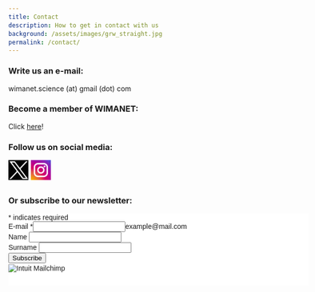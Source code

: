 ```yaml
---
title: Contact
description: How to get in contact with us
background: /assets/images/grw_straight.jpg
permalink: /contact/
---
```


### Write us an e-mail: 
wimanet.science (at) gmail (dot) com

### Become a member of WIMANET: 
Click [here](https://www.cost.eu/actions/CA22108/#tabs+Name:Working%20Groups%20and%20Membership)!

### Follow us on social media: 
[<img align="left" width="40" height="40" src="../assets/images/xlogo.png" style="padding-right: 5px;">](https://x.com/WIMANETscience)
[<img align="left" width="40" height="40" src="../assets/images/instalogo.png" style="padding-right: 5px;">](https://www.instagram.com/wimanetscience/)<br>

<br>
      
### Or subscribe to our newsletter: 
<div id="mc_embed_shell">
      <link href="//cdn-images.mailchimp.com/embedcode/classic-061523.css" rel="stylesheet" type="text/css">
  <style type="text/css">
        #mc_embed_signup{background:#fff; false;clear:left; font:14px Helvetica,Arial,sans-serif; width: 600px;}
        /* Add your own Mailchimp form style overrides in your site stylesheet or in this style block.
           We recommend moving this block and the preceding CSS link to the HEAD of your HTML file. */
</style>
<div id="mc_embed_signup">
    <form action="https://cost.us13.list-manage.com/subscribe/post?u=275310857bbcf917bec086b17&amp;id=f07e9b00a5&amp;f_id=00a2f4e7f0" method="post" id="mc-embedded-subscribe-form" name="mc-embedded-subscribe-form" class="validate" target="_self" novalidate="">
        <div id="mc_embed_signup_scroll">
            <div class="indicates-required"><span class="asterisk">*</span> indicates required</div>
            <div class="mc-field-group"><label for="mce-EMAIL">E-mail <span class="asterisk">*</span></label><input type="email" name="EMAIL" class="required email" id="mce-EMAIL" required="" value=""><span id="mce-EMAIL-HELPERTEXT" class="helper_text">example@mail.com</span></div><div class="mc-field-group"><label for="mce-FNAME">Name </label><input type="text" name="FNAME" class=" text" id="mce-FNAME" value=""></div><div class="mc-field-group"><label for="mce-LNAME">Surname </label><input type="text" name="LNAME" class=" text" id="mce-LNAME" value=""></div>
        <div id="mce-responses" class="clear foot">
            <div class="response" id="mce-error-response" style="display: none;"></div>
            <div class="response" id="mce-success-response" style="display: none;"></div>
        </div>
    <div aria-hidden="true" style="position: absolute; left: -5000px;">
        /* real people should not fill this in and expect good things - do not remove this or risk form bot signups */
        <input type="text" name="b_275310857bbcf917bec086b17_f07e9b00a5" tabindex="-1" value="">
    </div>
        <div class="optionalParent">
            <div class="clear foot">
                <input type="submit" name="subscribe" id="mc-embedded-subscribe" class="button" value="Subscribe">
                <p style="margin: 0px auto;"><a href="http://eepurl.com/iKbODU" title="Mailchimp - email marketing made easy and fun"><span style="display: inline-block; background-color: transparent; border-radius: 4px;"><img class="refferal_badge" src="https://digitalasset.intuit.com/render/content/dam/intuit/mc-fe/en_us/images/intuit-mc-rewards-text-dark.svg" alt="Intuit Mailchimp" style="width: 220px; height: 40px; display: flex; padding: 2px 0px; justify-content: center; align-items: center;"></span></a></p>
            </div>
        </div>
    </div>
</form>
</div>
</div>
